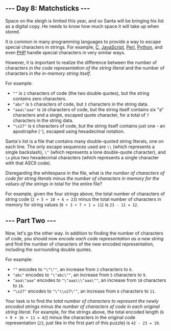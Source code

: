 <article class="day-desc"><h2>--- Day 8: Matchsticks ---</h2><p>Space on the sleigh is limited this year, and so Santa will be bringing his list as a digital copy. He needs to know how much space it will take up when stored.</p>
<p>It is common in many programming languages to provide a way to <span title="It is common for many programmers to try to escape from string escaping.  No such luck here.">escape</span> special characters in strings.  For example, <a href="https://en.wikipedia.org/wiki/Escape_sequences_in_C">C</a>, <a href="https://developer.mozilla.org/en-US/docs/Web/JavaScript/Reference/Global_Objects/String">JavaScript</a>, <a href="http://perldoc.perl.org/perlop.html#Quote-and-Quote-like-Operators">Perl</a>, <a href="https://docs.python.org/2.0/ref/strings.html">Python</a>, and even <a href="http://php.net/manual/en/language.types.string.php#language.types.string.syntax.double">PHP</a> handle special characters in very similar ways.</p>
<p>However, it is important to realize the difference between the number of characters <em>in the code representation of the string literal</em> and the number of characters <em>in the in-memory string itself</em>.</p>
<p>For example:</p>
<ul>
<li><code>""</code> is <code>2</code> characters of code (the two double quotes), but the string contains zero characters.</li>
<li><code>"abc"</code> is <code>5</code> characters of code, but <code>3</code> characters in the string data.</li>
<li><code>"aaa\"aaa"</code> is <code>10</code> characters of code, but the string itself contains six "a" characters and a single, escaped quote character, for a total of <code>7</code> characters in the string data.</li>
<li><code>"\x27"</code> is <code>6</code> characters of code, but the string itself contains just one - an apostrophe (<code>'</code>), escaped using hexadecimal notation.</li>
</ul>
<p>Santa's list is a file that contains many double-quoted string literals, one on each line.  The only escape sequences used are <code>\\</code> (which represents a single backslash), <code>\"</code> (which represents a lone double-quote character), and <code>\x</code> plus two hexadecimal characters (which represents a single character with that ASCII code).</p>
<p>Disregarding the whitespace in the file, what is <em>the number of characters of code for string literals</em> minus <em>the number of characters in memory for the values of the strings</em> in total for the entire file?</p>
<p>For example, given the four strings above, the total number of characters of string code (<code>2 + 5 + 10 + 6 = 23</code>) minus the total number of characters in memory for string values (<code>0 + 3 + 7 + 1 = 11</code>) is <code>23 - 11 = 12</code>.</p>
</article>
<article class="day-desc"><h2 id="part2">--- Part Two ---</h2><p>Now, let's go the other way.  In addition to finding the number of characters of code, you should now <em>encode each code representation as a new string</em> and find the number of characters of the new encoded representation, including the surrounding double quotes.</p>
<p>For example:</p>
<ul>
<li><code>""</code> encodes to <code>"\"\""</code>, an increase from <code>2</code> characters to <code>6</code>.</li>
<li><code>"abc"</code> encodes to <code>"\"abc\""</code>, an increase from <code>5</code> characters to <code>9</code>.</li>
<li><code>"aaa\"aaa"</code> encodes to <code>"\"aaa\\\"aaa\""</code>, an increase from <code>10</code> characters to <code>16</code>.</li>
<li><code>"\x27"</code> encodes to <code>"\"\\x27\""</code>, an increase from <code>6</code> characters to <code>11</code>.</li>
</ul>
<p>Your task is to find <em>the total number of characters to represent the newly encoded strings</em> minus <em>the number of characters of code in each original string literal</em>. For example, for the strings above, the total encoded length (<code>6 + 9 + 16 + 11 = 42</code>) minus the characters in the original code representation (<code>23</code>, just like in the first part of this puzzle) is <code>42 - 23 = 19</code>.</p>
</article>
